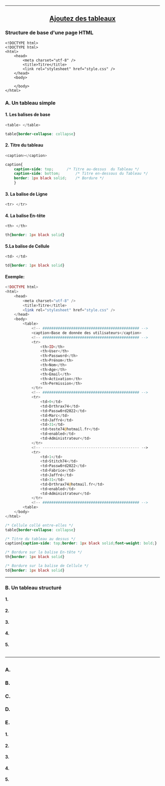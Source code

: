 ---------------------------------------------------------------------------------------------------------------------------------------------------------------
## <p align='center'> [Ajoutez des tableaux](https://openclassrooms.com/fr/courses/1603881-apprenez-a-creer-votre-site-web-avec-html5-et-css3/1606851-ajoutez-des-tableaux)</p>


### Structure de base d'une page HTML
```
<!DOCTYPE html>
<!DOCTYPE html>
<html>
	<head>
		<meta charset="utf-8" />
		<title>Titre</title>
		<link rel="stylesheet" href="style.css" />
	</head>
	<body>

	</body>
</html>
```

### A. Un tableau simple
#### 1. Les balises de base
```php
<table> </table>
```
```css
table{border-collapse: collapse}
```

#### 2. Titre du tableau
```php
<caption></caption>
```
```css
caption{
	caption-side: top;		/* Titre au-dessus  du Tableau */
	caption-side: bottom;		/* Titre en-dessous du Tableau */
	border: 1px black solid;	/* Bordure */
	}
```
#### 3. La balise de Ligne
```php
<tr> </tr>
```
#### 4. La balise En-tête
```php
<th> </th>
```
```css
th{border: 1px black solid}
```
#### 5.La balise de Cellule
```php
<td> </td>
```
```css
td{border: 1px black solid}
```
#### Exemple:
```php
<!DOCTYPE html>
<html>
	<head>
		<meta charset="utf-8" />
		<title>Titre</title>
		<link rel="stylesheet" href="style.css" />
	</head>
	<body>
		<table>
			<!-- ############################################ -->
			<caption>Base de donnée des utilisateurs</caption>
			<!-- ############################################ -->
			<tr>
				<th>ID</th>
				<th>User</th>
				<th>Password</th>
				<th>Prénom</th>
				<th>Nom</th>
				<th>Age</th>
				<th>Email</th>
				<th>Activation</th>
				<th>Permission</th>
			</tr>
			<!-- ############################################ -->
			<tr>
				<td>0</td>
				<td>Drthrax74</td>
				<td>Passw0rd2022</td>
				<td>Marc</td>
				<td>Jaffré</td>
				<td>31</td>
				<td>teste74@hotmail.fr</td>
				<td>enabled</td>
				<td>Administrateur</td>
			</tr>
			<!-- -------------------------------------------- -->
			<tr>
				<td>1</td>
				<td>Stitch74</td>
				<td>Passw0rd2022</td>
				<td>Fabrice</td>
				<td>Jaffré</td>
				<td>31</td>
				<td>Drthrax74@hotmail.fr</td>
				<td>enabled</td>
				<td>Administrateur</td>
			</tr>
			<!-- ############################################ -->
		<table>
	</body>
</html>
```
```css
/* Cellule collé entre-elles */
table{border-collapse: collapse}

/* Titre du tableau au dessus */
caption{caption-side: top;border: 1px black solid;font-weight: bold;}

/* Bordure sur la balise En-tête */
th{border: 1px black solid}

/* Bordure sur la balise de Cellule */
td{border: 1px black solid}
```




---------------------------------------------------------------------------------------------------------------------------------------------------------------

### B. Un tableau structuré

#### 1.
#### 2.
#### 3.
#### 4.
#### 5.

```
```











---------------------------------------------------------------------------------------------------------------------------------------------------------------
## <p align='center'> []()</p>

### A.
### B.
### C.
### D.
### E.


#### 1.
#### 2.
#### 3.
#### 4.
#### 5.

```
```
